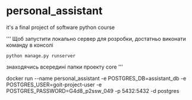 # personal_assistant
it's a final project of software python course

'''
Щоб запустити локально сервер для розробки, достатньо виконати команду в консолі 

    python manage.py runserver

знаходячись всередині папки проекту core
'''

docker run --name personal_assistant -e POSTGRES_DB=assistant_db -e POSTGRES_USER=goit-project-user -e POSTGRES_PASSWORD=G4d8_p2ssw_049 -p 5432:5432 -d postgres

